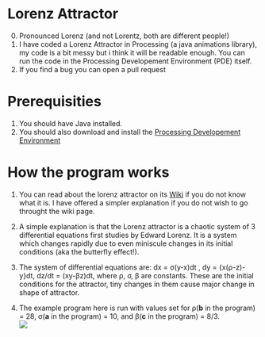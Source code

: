 # Lorenz Attractor
0. Pronounced Lorenz (and not Lorentz, both are different people!)
1. I have coded a Lorenz Attractor in Processing (a java animations library), my code is a bit messy but i think it will be readable enough. You can run the code in the Processing Developement Environment (PDE) itself.  
2. If you find a bug you can open a pull request

# Prerequisities
1. You should have Java installed.
2. You should also download and install the [Processing Developement Environment](https://processing.org/)

# How the program works

1. You can read about the lorenz attractor on its [Wiki](https://en.wikipedia.org/wiki/Lorenz_system) if you do not know what it is. I have offered a simpler explanation if you do not wish to go throught the wiki page.

2. A simple explanation is that the Lorenz attractor is a chaotic system of 3 differential equations first studies by Edward Lorenz. It is a system which changes rapidly due to even miniscule changes in its initial conditions (aka the butterfly effect!).

3. The system of differential equations are: dx = σ(y-x)dt , dy = {x(ρ-z)-y}dt, dz/dt = (xy-βz)dt, where ρ, σ, β are constants. These are the initial conditions for the attractor, tiny changes in them cause major change in shape of attractor.

4. The example program here is run with values set for ρ(**b** in the program) = 28, σ(**a** in the program) = 10, and β(**c** in the program) = 8/3.  
![](https://github.com/Divy1211/Lorenz-Attractor/blob/master/example.gif)
